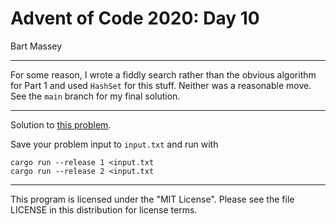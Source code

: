 # Advent of Code 2020: Day 10
Bart Massey

---

For some reason, I wrote a fiddly search rather than the
obvious algorithm for Part 1 and used `HashSet` for this
stuff. Neither was a reasonable move. See the `main` branch
for my final solution.

---

Solution to [this problem](https://adventofcode.com/2020/day/10).

Save your problem input to `input.txt` and run with

    cargo run --release 1 <input.txt
    cargo run --release 2 <input.txt

---

This program is licensed under the "MIT License".
Please see the file LICENSE in this distribution
for license terms.
